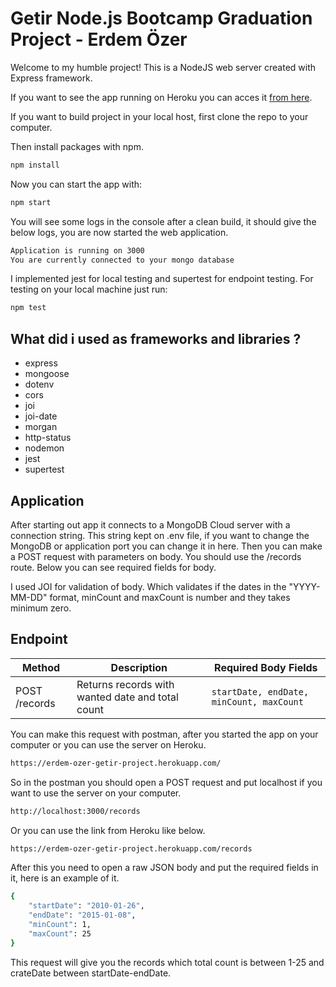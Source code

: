 # Getir Node.js Bootcamp Graduation Project - Erdem Özer

Welcome to my humble project! This is a NodeJS web server created with Express framework.

If you want to see the app running on Heroku you can acces it [from here](https://erdem-ozer-getir-project.herokuapp.com/).

If you want to build project in your local host, first clone the repo to your computer.

Then install packages with npm.

```bash
npm install
```
Now you can start the app with: 

```bash
npm start
```

You will see some logs in the console after a clean build, it should give the below logs, you are now started the web application.

```bash
Application is running on 3000
You are currently connected to your mongo database
```
I implemented jest for local testing and supertest for endpoint testing.
For testing on your local machine just run:

```bash
npm test
```

## What did i used as frameworks and libraries ?

- express
- mongoose
- dotenv
- cors
- joi
- joi-date
- morgan
- http-status
- nodemon
- jest
- supertest

## Application

After starting out app it connects to a MongoDB Cloud server with a connection string. This string kept on .env file, if you want to change the MongoDB or application port you can change it in here. Then you can make a POST request with parameters on body. You should use the /records route. Below you can see required fields for body.

I used JOI for validation of body. Which validates if the dates in the "YYYY-MM-DD" format, minCount and maxCount is number and they takes minimum zero.

## Endpoint

| Method                       | Description                                                     | Required Body Fields     |
| ---------------------------- | --------------------------------------------------------------- | ------------------------ |
| POST /records                | Returns records with wanted date and total count                | `startDate, endDate, minCount, maxCount ` |

You can make this request with postman, after you started the app on your computer or you can use the server on Heroku.

```bash
https://erdem-ozer-getir-project.herokuapp.com/
```

So in the postman you should open a POST request and put localhost if you want to use the server on your computer.

```bash
http://localhost:3000/records
```

Or you can use the link from Heroku like below.

```bash
https://erdem-ozer-getir-project.herokuapp.com/records
```
After this you need to open a raw JSON body and put the required fields in it, here is an example of it.

```bash
{
    "startDate": "2010-01-26",
    "endDate": "2015-01-08",
    "minCount": 1,
    "maxCount": 25
}
```
This request will give you the records which total count is between 1-25 and crateDate between startDate-endDate.
